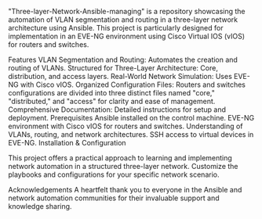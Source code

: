 
"Three-layer-Network-Ansible-managing" is a repository showcasing the automation of VLAN segmentation and routing in a three-layer network architecture using Ansible. This project is particularly designed for implementation in an EVE-NG environment using Cisco Virtual IOS (vIOS) for routers and switches.

Features
VLAN Segmentation and Routing: Automates the creation and routing of VLANs.
Structured for Three-Layer Architecture: Core, distribution, and access layers.
Real-World Network Simulation: Uses EVE-NG with Cisco vIOS.
Organized Configuration Files: Routers and switches configurations are divided into three distinct files named "core," "distributed," and "access" for clarity and ease of management.
Comprehensive Documentation: Detailed instructions for setup and deployment.
Prerequisites
Ansible installed on the control machine.
EVE-NG environment with Cisco vIOS for routers and switches.
Understanding of VLANs, routing, and network architectures.
SSH access to virtual devices in EVE-NG.
Installation & Configuration


This project offers a practical approach to learning and implementing network automation in a structured three-layer network. Customize the playbooks and configurations for your specific network scenario.




Acknowledgements
A heartfelt thank you to everyone in the Ansible and network automation communities for their invaluable support and knowledge sharing.
